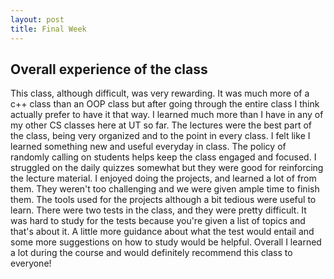 ```yaml
---
layout: post
title: Final Week
---
```


## Overall experience of the class ##
This class, although difficult, was very rewarding. It was much more of a c++ class than an OOP class but after going through the entire class I think actually prefer to have it that way. I learned much more than I have in any of my other CS classes here at UT so far. The lectures were the best part of the class, being very organized and to the point in every class. I felt like I learned something new and useful everyday in class. The policy of randomly calling on students helps keep the class engaged and focused. I struggled on the daily quizzes somewhat but they were good for reinforcing the lecture material. I enjoyed doing the projects, and learned a lot of from them. They weren't too challenging and we were given ample time to finish them. The tools used for the projects although a bit tedious were useful to learn. There were two tests in the class, and they were pretty difficult. It was hard to study for the tests because you're given a list of topics and that's about it. A little more guidance about what the test would entail and some more suggestions on how to study would be helpful. Overall I learned a lot during the course and would definitely recommend this class to everyone!
